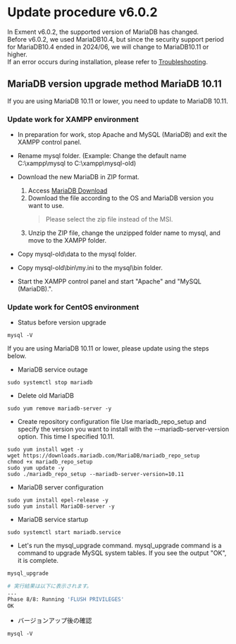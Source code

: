# Update procedure v6.0.2
In Exment v6.0.2, the supported version of MariaDB has changed.  
Before v6.0.2, we used MariaDB10.4, but since the security support period for MariaDB10.4 ended in 2024/06, we will change to MariaDB10.11 or higher.  
If an error occurs during installation, please refer to [Troubleshooting](/troubleshooting).

## MariaDB version upgrade method MariaDB 10.11
If you are using MariaDB 10.11 or lower, you need to update to MariaDB 10.11.
### Update work for XAMPP environment
- In preparation for work, stop Apache and MySQL (MariaDB) and exit the XAMPP control panel.
- Rename mysql folder. (Example: Change the default name C:\xampp\mysql to C:\xampp\mysql-old)
- Download the new MariaDB in ZIP format.

   1. Access [MariaDB Download](https://mariadb.org/download/?t=mariadb&p=mariadb&r=10.11&os=windows&cpu=x86_64&pkg=zip)
   2. Download the file according to the OS and MariaDB version you want to use.   
      > Please select the zip file instead of the MSI.
   3. Unzip the ZIP file, change the unzipped folder name to mysql, and move to the XAMPP folder.
- Copy mysql-old\data to the mysql folder.
- Copy mysql-old\bin\my.ini to the mysql\bin folder.
- Start the XAMPP control panel and start "Apache" and "MySQL (MariaDB).".

### Update work for CentOS environment
- Status before version upgrade
~~~
mysql -V
~~~
If you are using MariaDB 10.11 or lower, please update using the steps below.
- MariaDB service outage
~~~
sudo systemctl stop mariadb
~~~
- Delete old MariaDB
~~~
sudo yum remove mariadb-server -y
~~~
- Create repository configuration file
Use mariadb_repo_setup and specify the version you want to install with the --mariadb-server-version option. This time I specified 10.11.
~~~
sudo yum install wget -y
wget https://downloads.mariadb.com/MariaDB/mariadb_repo_setup
chmod +x mariadb_repo_setup
sudo yum update -y
sudo ./mariadb_repo_setup --mariadb-server-version=10.11
~~~
- MariaDB server configuration
~~~
sudo yum install epel-release -y
sudo yum install MariaDB-server -y
~~~
- MariaDB service startup
~~~
sudo systemctl start mariadb.service
~~~
- Let's run the mysql_upgrade command. mysql_upgrade command is a command to upgrade MySQL system tables. If you see the output "OK", it is complete.

~~~ bash
mysql_upgrade

# 実行結果は以下に表示されます。  
...
Phase 8/8: Running 'FLUSH PRIVILEGES'
OK
~~~

- バージョンアップ後の確認
~~~
mysql -V
~~~
